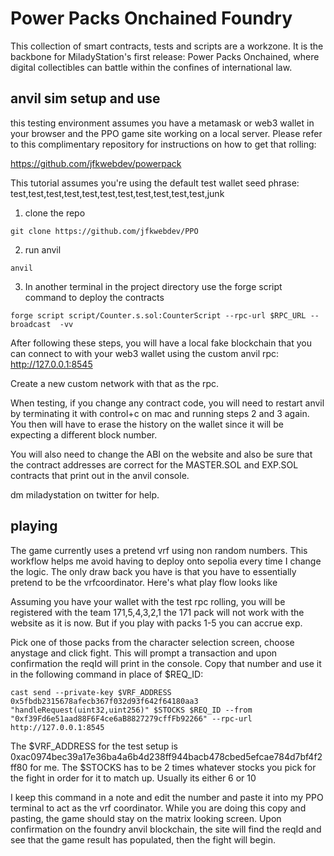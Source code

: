 # Power Packs Onchained Foundry 

This collection of smart contracts, tests and scripts are a workzone. It is the backbone for MiladyStation's first release: Power Packs Onchained, where digital collectibles can battle within the confines of international law.

## anvil sim setup and use

this testing environment assumes you have a metamask or web3 wallet in your browser and the PPO game site working on a local server. Please refer to this complimentary repository for instructions on how to get that rolling:

https://github.com/jfkwebdev/powerpack

This tutorial assumes you're using the default test wallet seed phrase:
test,test,test,test,test,test,test,test,test,test,test,junk


1. clone the repo 

```
git clone https://github.com/jfkwebdev/PPO
```

2. run anvil

```
anvil
```

3. In another terminal in the project directory use the forge script command to deploy the contracts

```
forge script script/Counter.s.sol:CounterScript --rpc-url $RPC_URL --broadcast  -vv
```

After following these steps, you will have a local fake blockchain that you can connect to with your web3 wallet using the custom anvil rpc: http://127.0.0.1:8545

Create a new custom network with that as the rpc.

When testing, if you change any contract code, you will need to restart anvil by terminating it with control+c on mac and running steps 2 and 3 again. You then will have to erase the history on the wallet since it will be expecting a different block number.

You will also need to change the ABI on the website and also be sure that the contract addresses are correct for the MASTER.SOL and EXP.SOL contracts that print out in the anvil console.

dm miladystation on twitter for help.

## playing

The game currently uses a pretend vrf using non random numbers. This workflow helps me avoid having to deploy onto sepolia every time I change the logic. The only draw back you have is that you have to essentially pretend to be the vrfcoordinator. Here's what play flow looks like

Assuming you have your wallet with the test rpc rolling, you will be registered with the team 171,5,4,3,2,1
the 171 pack will not work with the website as it is now. But if you play with packs 1-5 you can accrue exp.

Pick one of those packs from the character selection screen, choose anystage and click fight. This will prompt a transaction and upon confirmation the reqId will print in the console. Copy that number and use it in the following command in place of $REQ_ID:

```
cast send --private-key $VRF_ADDRESS 0x5fbdb2315678afecb367f032d93f642f64180aa3 "handleRequest(uint32,uint256)" $STOCKS $REQ_ID --from "0xf39Fd6e51aad88F6F4ce6aB8827279cffFb92266" --rpc-url http://127.0.0.1:8545
```

The $VRF_ADDRESS for the test setup is 0xac0974bec39a17e36ba4a6b4d238ff944bacb478cbed5efcae784d7bf4f2ff80 for me. 
The $STOCKS has to be 2 times whatever stocks you pick for the fight in order for it to match up. Usually its either 6 or 10

I keep this command in a note and edit the number and paste it into my PPO terminal to act as the vrf coordinator. While you are doing this copy and pasting, the game should stay on the matrix looking screen. Upon confirmation on the foundry anvil blockchain, the site will find the reqId and see that the game result has populated, then the fight will begin.